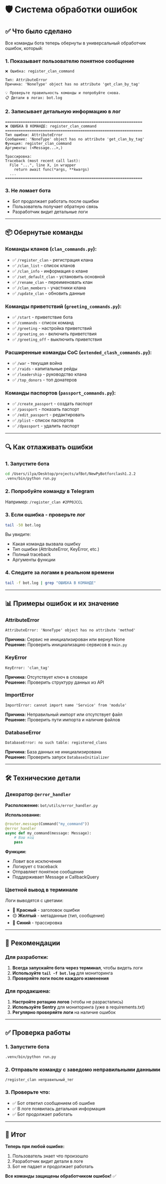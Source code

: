 # 🛡️ Система обработки ошибок

## ✅ Что было сделано

Все команды бота теперь обернуты в универсальный обработчик ошибок, который:

### 1. Показывает пользователю понятное сообщение
```
❌ Ошибка: register_clan_command

Тип: AttributeError
Причина: 'NoneType' object has no attribute 'get_clan_by_tag'

💡 Проверьте правильность команды и попробуйте снова.
📋 Детали в логах: bot.log
```

### 2. Записывает детальную информацию в лог
```
==============================================================
❌ ОШИБКА В КОМАНДЕ: register_clan_command
==============================================================
Тип ошибки: AttributeError
Сообщение: 'NoneType' object has no attribute 'get_clan_by_tag'
Функция: register_clan_command
Аргументы: (<Message...>,)

Трассировка:
Traceback (most recent call last):
  File "...", line X, in wrapper
    return await func(*args, **kwargs)
  ...
==============================================================
```

### 3. Не ломает бота
- Бот продолжает работать после ошибки
- Пользователь получает обратную связь
- Разработчик видит детальные логи

---

## 📦 Обернутые команды

### Команды кланов (`clan_commands.py`):
- ✅ `/register_clan` - регистрация клана
- ✅ `/clan_list` - список кланов
- ✅ `/clan_info` - информация о клане
- ✅ `/set_default_clan` - установить основной
- ✅ `/rename_clan` - переименовать клан
- ✅ `/clan_members` - участники клана
- ✅ `/update_clan` - обновить данные

### Команды приветствий (`greeting_commands.py`):
- ✅ `/start` - приветствие бота
- ✅ `/commands` - список команд
- ✅ `/greeting` - настройка приветствий
- ✅ `/greeting_on` - включить приветствия
- ✅ `/greeting_off` - выключить приветствия

### Расширенные команды CoC (`extended_clash_commands.py`):
- ✅ `/war` - текущая война
- ✅ `/raids` - капитальные рейды
- ✅ `/leadership` - руководство клана
- ✅ `/top_donors` - топ донатеров

### Команды паспортов (`passport_commands.py`):
- ✅ `/create_passport` - создать паспорт
- ✅ `/passport` - показать паспорт
- ✅ `/edit_passport` - редактировать
- ✅ `/plist` - список паспортов
- ✅ `/dpassport` - удалить паспорт

---

## 🔍 Как отлаживать ошибки

### 1. Запустите бота
```bash
cd /Users/ilya/Desktop/projects/afBot/NewPyBotforclash1.2.2
.venv/bin/python run.py
```

### 2. Попробуйте команду в Telegram
Например: `/register_clan #2PP0JCCL`

### 3. Если ошибка - проверьте лог
```bash
tail -50 bot.log
```

Вы увидите:
- Какая команда вызвала ошибку
- Тип ошибки (AttributeError, KeyError, etc.)
- Полный traceback
- Аргументы функции

### 4. Следите за логами в реальном времени
```bash
tail -f bot.log | grep "ОШИБКА В КОМАНДЕ"
```

---

## 📊 Примеры ошибок и их значение

### AttributeError
```
AttributeError: 'NoneType' object has no attribute 'method'
```
**Причина:** Сервис не инициализирован или вернул None  
**Решение:** Проверить инициализацию сервисов в `main.py`

### KeyError
```
KeyError: 'clan_tag'
```
**Причина:** Отсутствует ключ в словаре  
**Решение:** Проверить структуру данных из API

### ImportError
```
ImportError: cannot import name 'Service' from 'module'
```
**Причина:** Неправильный импорт или отсутствует файл  
**Решение:** Проверить пути импорта и наличие файлов

### DatabaseError
```
DatabaseError: no such table: registered_clans
```
**Причина:** База данных не инициализирована  
**Решение:** Проверить запуск `DatabaseInitializer`

---

## 🛠️ Технические детали

### Декоратор `@error_handler`

**Расположение:** `bot/utils/error_handler.py`

**Использование:**
```python
@router.message(Command("my_command"))
@error_handler
async def my_command(message: Message):
    # Ваш код
    pass
```

**Функции:**
- Ловит все исключения
- Логирует с traceback
- Отправляет понятное сообщение
- Поддерживает Message и CallbackQuery

### Цветной вывод в терминале

Логи выводятся с цветами:
- 🔴 **Красный** - заголовок ошибки
- 🟡 **Желтый** - метаданные (тип, сообщение)
- 🔵 **Синий** - трассировка

---

## 📝 Рекомендации

### Для разработки:
1. **Всегда запускайте бота через терминал**, чтобы видеть логи
2. **Используйте `tail -f bot.log`** для мониторинга
3. **Проверяйте логи после каждого изменения**

### Для продакшена:
1. **Настройте ротацию логов** (чтобы не разрастались)
2. **Используйте Sentry** для мониторинга (уже в requirements.txt)
3. **Регулярно проверяйте логи** на наличие ошибок

---

## ✅ Проверка работы

### 1. Запустите бота
```bash
.venv/bin/python run.py
```

### 2. Отправьте команду с заведомо неправильными данными
```
/register_clan неправильный_тег
```

### 3. Проверьте что:
- ✅ Бот ответил сообщением об ошибке
- ✅ В логе появилась детальная информация
- ✅ Бот продолжает работать

---

## 🎯 Итог

**Теперь при любой ошибке:**
1. Пользователь знает что произошло
2. Разработчик видит детали в логе
3. Бот не падает и продолжает работать

**Все команды защищены обработчиком ошибок!** ✅
